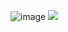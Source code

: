 ![image](https://github.com/freekmurze/freekmurze/blob/master/dino.gif)
![](https://komarev.com/ghpvc/?FransiscusRolandaMalau)
